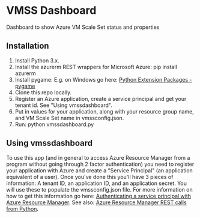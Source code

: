 # VMSS Dashboard
Dashboard to show Azure VM Scale Set status and properties

## Installation
1. Install Python 3.x.
2. Install the azurerm REST wrappers for Microsoft Azure: pip install azurerm
3. Install pygame: E.g. on Windows go here: <a href="http://www.lfd.uci.edu/~gohlke/pythonlibs/#pygame
">Python Extension Packages - pygame</a>
4. Clone this repo locally.
5. Register an Azure application, create a service principal and get your tenant id. See "Using vmssdashboard".
6. Put in values for your application, along with your resource group name, and VM Scale Set name in vmssconfig.json.
7. Run: python vmssdashboard.py

## Using vmssdashboard
To use this app (and in general to access Azure Resource Manager from a program without going through 2 factor authentication) you need to register your application with Azure and create a "Service Principal" (an application equivalent of a user). Once you've done this you'll have 3 pieces of information: A tenant ID, an application ID, and an application secret. You will use these to populate the vmssconfig.json file. For more information on how to get this information go here: <a href ="https://azure.microsoft.com/en-us/documentation/articles/resource-group-authenticate-service-principal/">Authenticating a service principal with Azure Resource Manager</a>. See also: <a href="https://msftstack.wordpress.com/2016/01/05/azure-resource-manager-authentication-with-python/">Azure Resource Manager REST calls from Python</a>.
